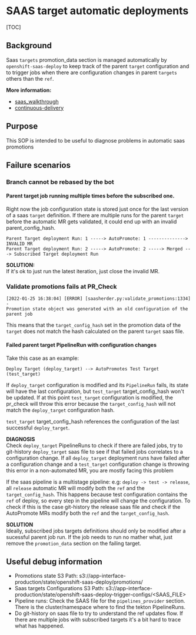 # SAAS target automatic deployments

[TOC]

## Background
Saas `targets` promotion_data section is managed automatically by `openshift-saas-deploy` to keep track
of the parent `target` configuration and to trigger jobs when there are configuration changes in
parent `targets` others than the `ref`.

**More information:**

* [saas_walkthrough](/docs/app-sre/saas-walkthrough.md#automated-promotions-with-configuration-changes)
* [continuous-delivery](/docs/app-sre/continuous-delivery-in-app-interface-md)

## Purpose

This SOP is intended to be useful to diagnose problems in automatic saas promotions

## Failure scenarios

### Branch cannot be rebased by the bot

#### Parent target job running multiple times before the subscribed one.
Right now the job configuration state is stored just once for the last version of a saas `target` definition.
If there are multiple runs for the parent `target` before the automatic MR gets validated, it could end up with an invalid parent_config_hash.

```
Parent Target deployment Run: 1 -----> AutoPromote: 1 --------------> INVALID MR
Parent Target deployment Run: 2 -----> AutoPromote: 2 -----> Merged ---> Subscribed Target deployment Run
```

**SOLUTION:**\
If it's ok to just run the latest iteration, just close the invalid MR.

### Validate promotions fails at PR_Check
```
[2022-01-25 16:38:04] [ERROR] [saasherder.py:validate_promotions:1334] -
Promotion state object was generated with an old configuration of the parent job
```

This means that the `target_config_hash` set in the promotion data of the `target` does not match the hash
calculated on the parent `target` saas file.

#### Failed parent target PipelineRun with configuration changes
Take this case as an example:
```
Deploy Target (deploy_target) --> AutoPromotes Test Target (test_target)
```

If `deploy_target` configuration is modified and its `PipelineRun` fails, its state will have the last configuration, but `test_target` target_config_hash won't be updated.  If at this point `test_target` configuration is modified, the pr_check will throw this error because the `target_config_hash` will not match the `deploy_target` configuration hash.

`test_target` target_config_hash references the configuration of the last successful `deploy_target`.


**DIAGNOSIS**\
Check `deploy_target` PipelineRuns to check if there are failed jobs, try to git-history `deploy_target` saas file to see if that failed jobs correlates to a configuration change.
If all `deploy_target` deployment runs have failed after a configuration change and a `test_target` configuration change is throwing this error in a non-automated MR, you are mostly facing this problem

If the saas pipeline is a multistage pipeline: e.g: `deploy -> test -> release`, all `release` automatic MR will modify both the `ref` and the `target_config_hash`. This happens because test configuration
contains the `ref` of deploy, so every step in the pipeline will change the configuration. To check if this is the case git-history the release saas file and check if the AutoPromote MRs modify both the `ref` and
the `target_config_hash`.

**SOLUTION**\
Ideally, subscribed jobs targets definitions should only be modified after a sucessful parent job run. If the job needs to run no mather what,
just remove the `promotion_data` section on the failing target.

## Useful debug information

* Promotions state S3 Path: s3://app-interface-production/state/openshift-saas-deploy/promotions/<CHANNEL>
* Saas targets Configurations S3 Path: s3://app-interface-production/state/openshift-saas-deploy-trigger-configs/<SAAS_FILE>
* Pipeline runs: Check the SAAS file for the `pipelines_provider` section. There is the cluster/namespace where to find the tekton PipelineRuns.
* Do git-history on saas file to try to understand the ref updates flow. If there are multiple jobs with subscribed targets it's a bit hard to trace what has happened.
